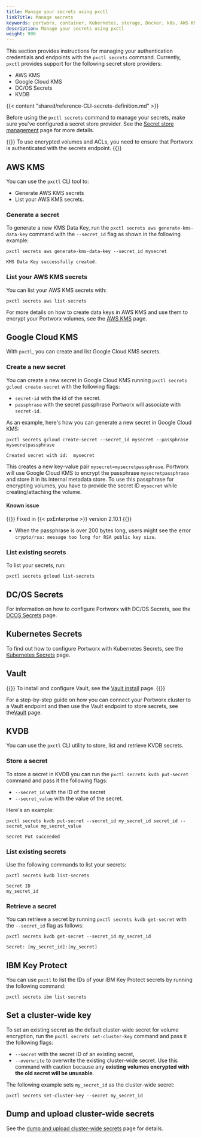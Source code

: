 ```yaml
---
title: Manage your secrets using pxctl
linkTitle: Manage secrets
keywords: portworx, container, Kubernetes, storage, Docker, k8s, AWS KMS, Kubernetes Secrets, Google Cloud KMS
description: Manage your secrets using pxctl
weight: 900
---
```


This section provides instructions for managing your authentication credentials and endpoints with the `pxctl secrets` command. Currently, `pxctl` provides support for the following secret store providers:

- AWS KMS
- Google Cloud KMS
- DC/OS Secrets
- KVDB

{{< content "shared/reference-CLI-secrets-definition.md" >}}

Before using the `pxctl secrets` command to manage your secrets, make sure you've configured a secret store provider. See the [Secret store management](/operations/key-management/) page for more details.

{{<info>}}
To use encrypted volumes and ACLs, you need to ensure that Portworx is authenticated with the secrets endpoint.
{{</info>}}

## AWS KMS

You can use the `pxctl` CLI tool to:

- Generate AWS KMS secrets
- List your AWS KMS secrets.

### Generate a secret

To generate a new KMS Data Key, run the `pxctl secrets aws generate-kms-data-key` command with the `--secret_id` flag as shown in the following example:

```text
pxctl secrets aws generate-kms-data-key --secret_id mysecret
```

```output
KMS Data Key successfully created.
```

### List your AWS KMS secrets

You can list your AWS KMS secrets with:

``` text
pxctl secrets aws list-secrets
```

For more details on how to create data keys in AWS KMS and use them to encrypt your Portworx volumes, see the [AWS KMS](/operations/key-management/aws-kms) page.

## Google Cloud KMS

With `pxctl`, you can create and list Google Cloud KMS secrets.

### Create a new secret

You can create a new secret in Google Cloud KMS running `pxctl secrets gcloud create-secret` with the following flags:

- `secret-id` with the id of the secret.
- `passphrase` with the secret passphrase Portworx will associate with `secret-id`.

As an example, here's how you can generate a new secret in Google Cloud KMS:

```text
pxctl secrets gcloud create-secret --secret_id mysecret --passphrase mysecretpassphrase
```

```output
Created secret with id:  mysecret
```

This creates a new key-value pair `mysecret=mysecretpassphrase`. Portworx will use Google Cloud KMS to encrypt the passphrase `mysecretpassphrase` and store it in its internal metadata store. To use this passphrase for encrypting volumes, you have to provide the secret ID `mysecret` while creating/attaching the volume.

#### Known issue
{{<info>}}
Fixed in {{< pxEnterprise >}} version 2.10.1
{{</info>}}

* When the passphrase is  over 200 bytes long, users might see the error `crypto/rsa: message too long for RSA public key size`. 

### List existing secrets

To list your secrets, run:

```text
pxctl secrets gcloud list-secrets
```


## DC/OS Secrets

For information on how to configure Portworx with DC/OS Secrets, see the [DCOS Secrets](/operations/key-management/dc-os-secrets/) page.


## Kubernetes Secrets

To find out how to configure Portworx with Kubernetes Secrets, see the [Kubernetes Secrets](/operations/key-management/kubernetes-secrets/) page.

## Vault

{{<info>}}
To install and configure Vault, see the [Vault install](https://www.vaultproject.io/docs/install) page.
{{</info>}}

For a step-by-step guide on how you can connect your Portworx cluster to a Vault endpoint and then use the Vault endpoint to store secrets, see the[Vault](/operations/key-management/vault) page.

## KVDB

You can use the `pxctl` CLI utility to store, list and retrieve KVDB secrets.

### Store a secret

To store a secret in KVDB you can run the `pxctl secrets kvdb put-secret` command and pass it the following flags:

- `--secret_id` with the ID of the secret
- `--secret_value` with the value of the secret.

Here's an example:

```text
pxctl secrets kvdb put-secret --secret_id my_secret_id secret_id --secret_value my_secret_value
```

```output
Secret Put succeeded
```

### List existing secrets

Use the following commands to list your secrets:


```text
pxctl secrets kvdb list-secrets
```

```output
Secret ID
my_secret_id
```

### Retrieve a secret

You can retrieve a secret by running `pxctl secrets kvdb get-secret` with the `--secret_id` flag as follows:

```text
pxctl secrets kvdb get-secret --secret_id my_secret_id
```

```output
Secret: [my_secret_id]:[my_secret]
```

## IBM Key Protect

You can use `pxctl` to list the IDs of your IBM Key Protect secrets by running the following command:

```text
pxctl secrets ibm list-secrets
```

## Set a cluster-wide key

To set an existing secret as the default cluster-wide secret for volume encryption, run the `pxctl secrets set-cluster-key` command and pass it the following flags:

- `--secret` with the secret ID of an existing secret,
- `--overwrite` to overwrite the existing cluster-wide secret. Use this command with caution because any **existing volumes encrypted with the old secret will be unusable**.

The following example sets `my_secret_id` as the cluster-wide secret:

```text
pxctl secrets set-cluster-key --secret my_secret_id
```

## Dump and upload cluster-wide secrets

See the [dump and upload cluster-wide secrets](/reference/cli/dump-upload-cluster-wide-secret) page for details.

